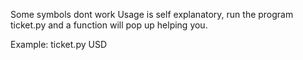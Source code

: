 Some symbols dont work
Usage is self explanatory, run the program ticket.py and a function will pop up helping you.

Example: ticket.py USD
